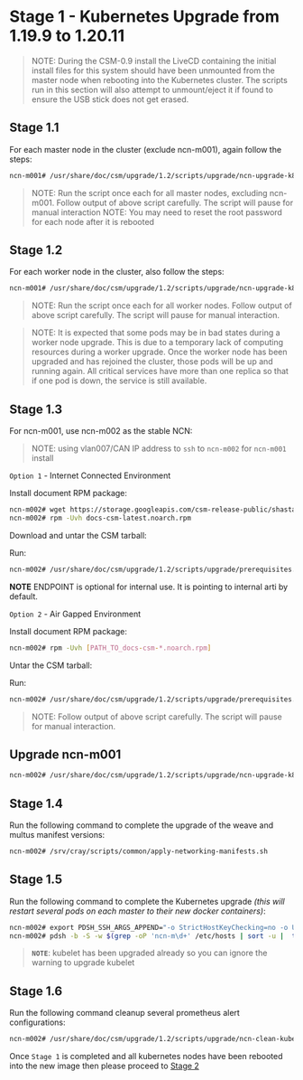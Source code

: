 # Stage 1 - Kubernetes Upgrade from 1.19.9 to 1.20.11

> NOTE: During the CSM-0.9 install the LiveCD containing the initial install files for this system should have been unmounted from the master node when rebooting into the Kubernetes cluster. The scripts run in this section will also attempt to unmount/eject it if found to ensure the USB stick does not get erased.

## Stage 1.1

For each master node in the cluster (exclude ncn-m001), again follow the steps:

```bash
ncn-m001# /usr/share/doc/csm/upgrade/1.2/scripts/upgrade/ncn-upgrade-k8s-master.sh ncn-m002
```

> NOTE: Run the script once each for all master nodes, excluding ncn-m001. Follow output of above script carefully. The script will pause for manual interaction
> NOTE: You may need to reset the root password for each node after it is rebooted

## Stage 1.2

For each worker node in the cluster, also follow the steps:

```bash
ncn-m001# /usr/share/doc/csm/upgrade/1.2/scripts/upgrade/ncn-upgrade-k8s-worker.sh ncn-w002
```

> NOTE: Run the script once each for all worker nodes. Follow output of above script carefully. The script will pause for manual interaction.

> NOTE: It is expected that some pods may be in bad states during a worker node upgrade. This is due to a temporary lack of computing resources during a worker upgrade. Once the worker node has been upgraded and has rejoined the cluster, those pods will be up and running again. All critical services have more than one replica so that if one pod is down, the service is still available.

## Stage 1.3

For ncn-m001, use ncn-m002 as the stable NCN:
> NOTE: using vlan007/CAN IP address to `ssh` to `ncn-m002` for `ncn-m001` install

`Option 1` - Internet Connected Environment

Install document RPM package:

```bash
ncn-m002# wget https://storage.googleapis.com/csm-release-public/shasta-1.5/docs-csm/docs-csm-latest.noarch.rpm
ncn-m002# rpm -Uvh docs-csm-latest.noarch.rpm
```

Download and untar the CSM tarball:

Run:

```bash
ncn-m002# /usr/share/doc/csm/upgrade/1.2/scripts/upgrade/prerequisites.sh --csm-version [CSM_RELEASE] --endpoint [ENDPOINT]
```

**NOTE** ENDPOINT is optional for internal use. It is pointing to internal arti by default.

`Option 2` - Air Gapped Environment

Install document RPM package:

```bash
ncn-m002# rpm -Uvh [PATH_TO_docs-csm-*.noarch.rpm]
```

Untar the CSM tarball:

Run:

```bash
ncn-m002# /usr/share/doc/csm/upgrade/1.2/scripts/upgrade/prerequisites.sh --csm-version [CSM_RELEASE] --tarball-file [PATH_TO_CSM_TARBALL_FILE]
```

> NOTE: Follow output of above script carefully. The script will pause for manual interaction.

## Upgrade ncn-m001

```bash
ncn-m002# /usr/share/doc/csm/upgrade/1.2/scripts/upgrade/ncn-upgrade-k8s-master.sh ncn-m001
```

## Stage 1.4

Run the following command to complete the upgrade of the weave and multus manifest versions:

```bash
ncn-m002# /srv/cray/scripts/common/apply-networking-manifests.sh
```

## Stage 1.5

Run the following command to complete the Kubernetes upgrade _(this will restart several pods on each master to their new docker containers)_:

```bash
ncn-m002# export PDSH_SSH_ARGS_APPEND="-o StrictHostKeyChecking=no -o UserKnownHostsFile=/dev/null"
ncn-m002# pdsh -b -S -w $(grep -oP 'ncn-m\d+' /etc/hosts | sort -u |  tr -t '\n' ',') 'kubeadm upgrade apply v1.20.11 -y'
```

> **`NOTE`**: kubelet has been upgraded already so you can ignore the warning to upgrade kubelet

## Stage 1.6

Run the following command cleanup several prometheus alert configurations:

```bash
ncn-m002# /usr/share/doc/csm/upgrade/1.2/scripts/upgrade/ncn-clean-kube-alerts.sh
```

<a name="deploy-manifests"></a>

Once `Stage 1` is completed and all kubernetes nodes have been rebooted into the new image then please proceed to [Stage 2](Stage_2.md)
